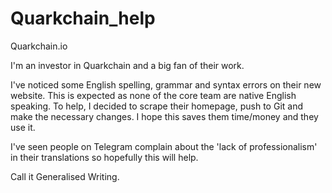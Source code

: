 # Quarkchain_help
Quarkchain.io

I'm an investor in Quarkchain and a big fan of their work.

I've noticed some English spelling, grammar and syntax errors on their new website. This is expected as none of the core team are native English speaking. To help, I decided to scrape their homepage, push to Git and make the necessary changes. I hope this saves them time/money and they use it.

I've seen people on Telegram complain about the 'lack of professionalism' in their translations so hopefully this will help.

Call it Generalised Writing.
